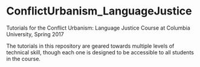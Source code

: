 # ConflictUrbanism_LanguageJustice
Tutorials for the Conflict Urbanism: Language Justice Course at Columbia University, Spring 2017

The tutorials in this repository are geared towards multiple levels of technical skill, though each one is designed to be accessible to all students in the course. 

